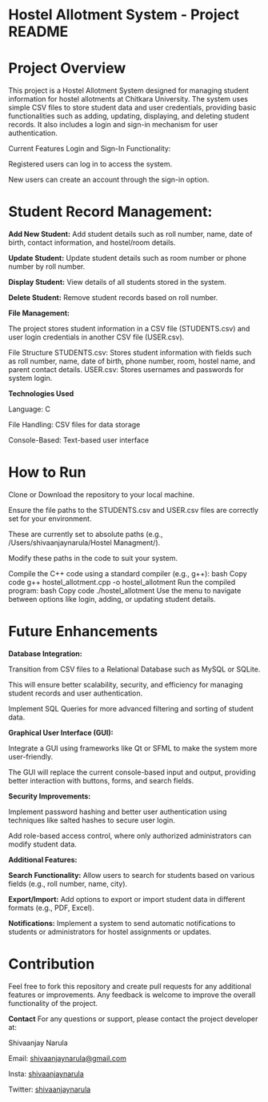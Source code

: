 # Hostel Allotment System - Project README
# Project Overview
This project is a Hostel Allotment System designed for managing student information for hostel allotments at Chitkara University. The system uses simple CSV files to store student data and user credentials, providing basic functionalities such as adding, updating, displaying, and deleting student records. It also includes a login and sign-in mechanism for user authentication.

Current Features
Login and Sign-In Functionality:

Registered users can log in to access the system.

New users can create an account through the sign-in option.

# Student Record Management:

**Add New Student:** Add student details such as roll number, name, date of birth, contact information, and hostel/room details.

**Update Student:** Update student details such as room number or phone number by roll number.

**Display Student:** View details of all students stored in the system.

**Delete Student:** Remove student records based on roll number.

**File Management:**

The project stores student information in a CSV file (STUDENTS.csv) and user login credentials in another CSV file (USER.csv).

File Structure
STUDENTS.csv: Stores student information with fields such as roll number, name, date of birth, phone number, room, hostel name, and parent contact details.
USER.csv: Stores usernames and passwords for system login.

**Technologies Used**

Language: C

File Handling: CSV files for data storage

Console-Based: Text-based user interface


# How to Run

Clone or Download the repository to your local machine.

Ensure the file paths to the STUDENTS.csv and USER.csv files are correctly set for your environment.

These are currently set to absolute paths (e.g., /Users/shivaanjaynarula/Hostel Managment/).

Modify these paths in the code to suit your system.

Compile the C++ code using a standard compiler (e.g., g++): bash
Copy code
g++ hostel_allotment.cpp -o hostel_allotment
Run the compiled program:
bash
Copy code
./hostel_allotment
Use the menu to navigate between options like login, adding, or updating student details.

# Future Enhancements
**Database Integration:**

Transition from CSV files to a Relational Database such as MySQL or SQLite.

This will ensure better scalability, security, and efficiency for managing student records and user authentication.

Implement SQL Queries for more advanced filtering and sorting of student data.

**Graphical User Interface (GUI):**

Integrate a GUI using frameworks like Qt or SFML to make the system more user-friendly.

The GUI will replace the current console-based input and output, providing better interaction with buttons, forms, and search fields.

**Security Improvements:**

Implement password hashing and better user authentication using techniques like salted hashes to secure user login.

Add role-based access control, where only authorized administrators can modify student data.

**Additional Features:**

**Search Functionality:** Allow users to search for students based on various fields (e.g., roll number, name, city).

**Export/Import:** Add options to export or import student data in different formats (e.g., PDF, Excel).

**Notifications:** Implement a system to send automatic notifications to students or administrators for hostel assignments or updates.

# Contribution

Feel free to fork this repository and create pull requests for any additional features or improvements. Any feedback is welcome to improve the overall functionality of the project.

**Contact**
For any questions or support, please contact the project developer at:

Shivaanjay Narula

Email: shivaanjaynarula@gmail.com

Insta: [shivaanjaynarula](https://www.instagram.com/shivaanjaynarula/)

Twitter: [shivaanjaynarula](https://x.com/shivanjaynarula)
